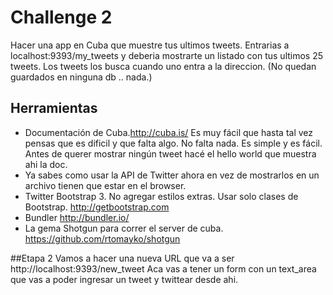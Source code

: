 # Challenge 2
Hacer una app en Cuba que muestre tus ultimos tweets. Entrarias a localhost:9393/my_tweets y deberia mostrarte un listado con tus ultimos 25 tweets. Los tweets los busca cuando uno entra a la direccion. (No quedan guardados en ninguna db .. nada.)

## Herramientas
- Documentación de Cuba.http://cuba.is/ Es muy fácil que hasta tal vez pensas que es dificil y que falta algo. No falta nada. Es simple y es fácil. Antes de querer mostrar ningún tweet hacé el hello world que muestra ahi la doc.
- Ya sabes como usar la API de Twitter ahora en vez de mostrarlos en un archivo tienen que estar en el browser.
- Twitter Bootstrap 3. No agregar estilos extras. Usar solo clases de Bootstrap. http://getbootstrap.com
- Bundler http://bundler.io/
- La gema Shotgun para correr el server de cuba. https://github.com/rtomayko/shotgun

##Etapa 2
Vamos a hacer una nueva URL que va a ser http://localhost:9393/new_tweet
Aca vas a tener un form con un text_area que vas a poder ingresar un tweet y twittear desde ahi.


